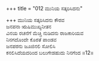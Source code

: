 +++
title = "012 ಮುನಿಯ ಸತ್ಕರಿಸಿದನು"

+++
ಮುನಿಯ ಸತ್ಕರಿಸಿದನು ಕೌರವ   
ಜನಪನಾ ಋಷಿಮುಖ್ಯನೀತನ  
ವಿನಯ ರಚನೆಗೆ ಮೆಚ್ಚಿ ನುಡಿದನು ರಾಜಕಾರಿಯವ   
ನಿನಗದೊಂದೇ ಕೊರತೆ ಪಾಂಡವ  
ಜನಪರನು ಜೂಜಿನಲಿ ಸೋಲಿಸಿ  
ಕನಲಿಸಿದೆಯದರಿಂದ ಬಲುಗೇಡಹುದು ನಿನಗೆಂದ      ॥12॥
